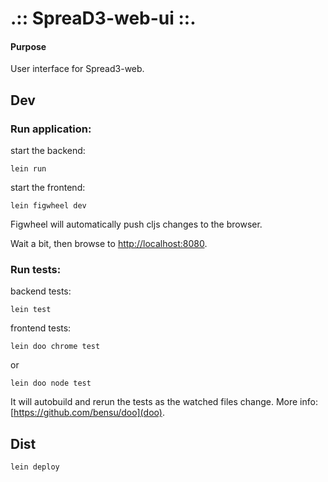  
.:: SpreaD3-web-ui ::.
==============

#### Purpose
User interface for Spread3-web.

## Dev

### Run application:

start the backend:

```
lein run
```

start the frontend:

```
lein figwheel dev
```

Figwheel will automatically push cljs changes to the browser.

Wait a bit, then browse to [http://localhost:8080](http://localhost:8080).

### Run tests:

backend tests:

```
lein test
```

frontend tests:

```
lein doo chrome test
```
or

```
lein doo node test
```

It will autobuild and rerun the tests as the watched files change.
More info: [https://github.com/bensu/doo](doo).

## Dist

```
lein deploy
```

